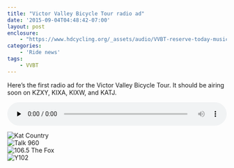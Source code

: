 ```yaml
---
title: "Victor Valley Bicycle Tour radio ad"
date: '2015-09-04T04:48:42-07:00'
layout: post
enclosure:
    - "https://www.hdcycling.org/_assets/audio/VVBT-reserve-today-music-dry.mp3\r\n746945\r\naudio/mpeg\r\n"
categories:
    - 'Ride news'
tags:
    - VVBT
---
```


Here’s the first radio ad for the Victor Valley Bicycle Tour. It should be airing soon on KZXY, KIXA, KIXW, and KATJ.

<audio class="wp-audio-shortcode" controls="controls" id="audio-4231-1" preload="none" style="width: 100%;"><source src="https://www.hdcycling.org/_assets/audio/VVBT-reserve-today-music-dry.mp3?_=1" type="audio/mpeg"></source>[https://www.hdcycling.org/\_assets/audio/VVBT-reserve-today-music-dry.mp3](https://www.hdcycling.org/_assets/audio/VVBT-reserve-today-music-dry.mp3)</audio>

![Kat Country](https://www.hdcycling.org/_assets/img/2015/09/kat-country.jpg)  
![Talk 960](https://www.hdcycling.org/_assets/img/2015/09/talk-960.jpg)  
![106.5 The Fox](https://www.hdcycling.org/_assets/img/2015/09/the-fox.jpg)  
![Y102](https://www.hdcycling.org/_assets/img/2015/09/y102.jpg)